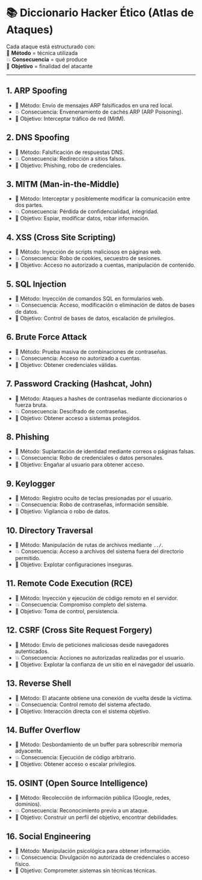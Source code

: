 # 📚 Diccionario Hacker Ético (Atlas de Ataques)

Cada ataque está estructurado con:  
🎯 **Método** = técnica utilizada  
💥 **Consecuencia** = qué produce  
🎯 **Objetivo** = finalidad del atacante

---

## 1. ARP Spoofing
- 🧪 Método: Envío de mensajes ARP falsificados en una red local.
- 💥 Consecuencia: Envenenamiento de cachés ARP (ARP Poisoning).
- 🎯 Objetivo: Interceptar tráfico de red (MitM).

## 2. DNS Spoofing
- 🧪 Método: Falsificación de respuestas DNS.
- 💥 Consecuencia: Redirección a sitios falsos.
- 🎯 Objetivo: Phishing, robo de credenciales.

## 3. MITM (Man-in-the-Middle)
- 🧪 Método: Interceptar y posiblemente modificar la comunicación entre dos partes.
- 💥 Consecuencia: Pérdida de confidencialidad, integridad.
- 🎯 Objetivo: Espiar, modificar datos, robar información.

## 4. XSS (Cross Site Scripting)
- 🧪 Método: Inyección de scripts maliciosos en páginas web.
- 💥 Consecuencia: Robo de cookies, secuestro de sesiones.
- 🎯 Objetivo: Acceso no autorizado a cuentas, manipulación de contenido.

## 5. SQL Injection
- 🧪 Método: Inyección de comandos SQL en formularios web.
- 💥 Consecuencia: Acceso, modificación o eliminación de datos de bases de datos.
- 🎯 Objetivo: Control de bases de datos, escalación de privilegios.

## 6. Brute Force Attack
- 🧪 Método: Prueba masiva de combinaciones de contraseñas.
- 💥 Consecuencia: Acceso no autorizado a cuentas.
- 🎯 Objetivo: Obtener credenciales válidas.

## 7. Password Cracking (Hashcat, John)
- 🧪 Método: Ataques a hashes de contraseñas mediante diccionarios o fuerza bruta.
- 💥 Consecuencia: Descifrado de contraseñas.
- 🎯 Objetivo: Obtener acceso a sistemas protegidos.

## 8. Phishing
- 🧪 Método: Suplantación de identidad mediante correos o páginas falsas.
- 💥 Consecuencia: Robo de credenciales o datos personales.
- 🎯 Objetivo: Engañar al usuario para obtener acceso.

## 9. Keylogger
- 🧪 Método: Registro oculto de teclas presionadas por el usuario.
- 💥 Consecuencia: Robo de contraseñas, información sensible.
- 🎯 Objetivo: Vigilancia o robo de datos.

## 10. Directory Traversal
- 🧪 Método: Manipulación de rutas de archivos mediante `../`.
- 💥 Consecuencia: Acceso a archivos del sistema fuera del directorio permitido.
- 🎯 Objetivo: Explotar configuraciones inseguras.

## 11. Remote Code Execution (RCE)
- 🧪 Método: Inyección y ejecución de código remoto en el servidor.
- 💥 Consecuencia: Compromiso completo del sistema.
- 🎯 Objetivo: Toma de control, persistencia.

## 12. CSRF (Cross Site Request Forgery)
- 🧪 Método: Envío de peticiones maliciosas desde navegadores autenticados.
- 💥 Consecuencia: Acciones no autorizadas realizadas por el usuario.
- 🎯 Objetivo: Explotar la confianza de un sitio en el navegador del usuario.

## 13. Reverse Shell
- 🧪 Método: El atacante obtiene una conexión de vuelta desde la víctima.
- 💥 Consecuencia: Control remoto del sistema afectado.
- 🎯 Objetivo: Interacción directa con el sistema objetivo.

## 14. Buffer Overflow
- 🧪 Método: Desbordamiento de un buffer para sobrescribir memoria adyacente.
- 💥 Consecuencia: Ejecución de código arbitrario.
- 🎯 Objetivo: Obtener acceso o escalar privilegios.

## 15. OSINT (Open Source Intelligence)
- 🧪 Método: Recolección de información pública (Google, redes, dominios).
- 💥 Consecuencia: Reconocimiento previo a un ataque.
- 🎯 Objetivo: Construir un perfil del objetivo, encontrar debilidades.

## 16. Social Engineering
- 🧪 Método: Manipulación psicológica para obtener información.
- 💥 Consecuencia: Divulgación no autorizada de credenciales o acceso físico.
- 🎯 Objetivo: Comprometer sistemas sin técnicas técnicas.

